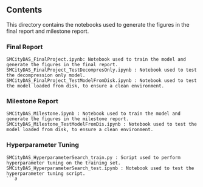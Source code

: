 ## Contents
This directory contains the notebooks used to generate the figures in the final report and milestone report.

### Final Report
```
SMCityDAS_FinalProject.ipynb: Notebook used to train the model and generate the figures in the final report.
SMCityDAS_FinalProject_TestDecompresOnly.ipynb : Notebook used to test the decompression only model.
SMCityDAS_FinalProject_TestModelFromDisk.ipynb : Notebook used to test the model loaded from disk, to ensure a clean environment.
```

### Milestone Report
```
SMCityDAS_Milestone.ipynb : Notebook used to train the model and generate the figures in the milestone report.
SMCityDAS_Milestone_TestModelFromDis.ipynb : Notebook used to test the model loaded from disk, to ensure a clean environment.
```


### Hyperparameter Tuning
```
SMCityDAS_HyperparameterSearch_train.py : Script used to perform hyperparameter tuning on the training set.
SMCityDAS_HyperparameterSearch_test.ipynb : Notebook used to test the hyperparameter tuning script.
```∂